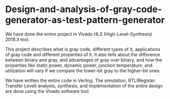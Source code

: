 # Design-and-analysis-of-gray-code-generator-as-test-pattern-generator

We have done the entire project in Vivado HLS (High-Level-Synthesis) 2018.3 tool.

This project describes what is gray code, different types of it, applications of gray code and different properties of it. It also tells about the difference between binary and gray, and advantages of gray over binary, and how the properties like static power, dynamic power, junction temperature, and utilization will vary if we compare the lower-bit gray to the higher-bit ones.

We have written the entire code in Verilog. The simulation, RTL(Register Transfer Level) analysis, synthesis, and implementation of the entire design are done using the Vivado software tool.
